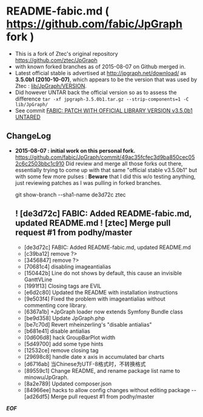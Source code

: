 # README-fabic.md ( https://github.com/fabic/JpGraph fork ) 

* This is a fork of Ztec's original repository https://github.com/ztec/JpGraph
* with known forked branches as of 2015-08-07 on Github merged in.
* Latest official stable is advertised at http://jpgraph.net/download/
  as **3.5.0b1 (2010-10-07)**, which appears to be the version that was
  used by Ztec : [lib/JpGraph/VERSION](/blob/master/lib/JpGraph/VERSION).
* Did however UNTAR back the official version so as to assess the difference
  `tar -xf jpgraph-3.5.0b1.tar.gz --strip-components=1 -C lib/JpGraph/`
* See commit [FABIC: PATCH WITH OFFICIAL LIBRARY VERSION v3.5.0b1 UNTARED](https://github.com/fabic/JpGraph/commit/ae09ff1123ce835e07f9e2068b54f80e84aef4a6)

## ChangeLog

* **2015-08-07 : initial work on this personal fork.**
  https://github.com/fabic/JpGraph/commit/49ac35fcfec3d9ba850cec052c6c2503bbc1c910
  Did review and merge all those forks out there, essentially trying to come up with
  that same "official stable v3.5.0b1" but with some few more pulses :
  **Beware** that I did this w/o testing anything, just reviewing patches as I was
  pulling in forked branches.

    git show-branch --sha1-name de3d72c ztec

    ! [de3d72c] FABIC: Added README-fabic.md, updated README.md
     ! [ztec] Merge pull request #1 from podhy/master
    --
    +  [de3d72c] FABIC: Added README-fabic.md, updated README.md
    +  [c39ba12] remove ?>
    +  [3456847] remove ?>
    +  [70681c4] disabling imageantialias
    +  [150442b] Line do not shows by default, this cause an invisible GanttVLine
    +  [1991f13] Closing tags are EVIL
    +  [e6d2c80] Updated the README with installation instructions
    +  [9e503f4] Fixed the problem with imageantialias without commenting core library.
    +  [6367a1b] +JpGraph loader now extends Symfony Bundle class
    +  [be9d358] Update JpGraph.php
    +  [be7c70d] Revert mheinzerling's "disable antialias"
    +  [b681e41] disable antialias
    +  [0d606d8] hack GroupBarPlot width
    +  [5d49700] add some type hints
    +  [12532ce] remove closing tag
    +  [29698c8] handle date x axis in accumulated bar charts
    +  [d6716ab] 当Chinese为UTF-8格式时，不转换格式
    +  [89559c1] Change README, and rename package list name to minowu/JpGraph.
    +  [8a2e789] Updated composer.json
    +  [84966ee] hacks to allow config changes without editing package
    -- [ad26df5] Merge pull request #1 from podhy/master

_**EOF**_

